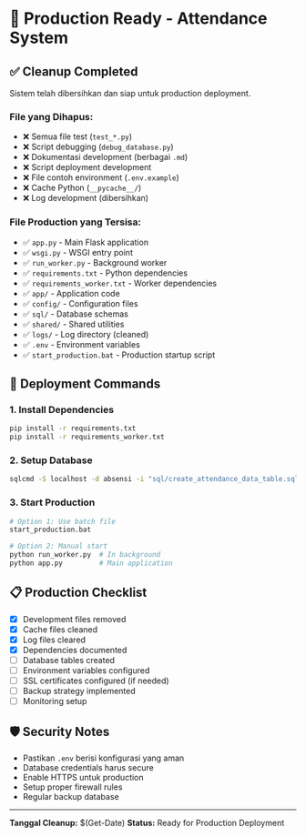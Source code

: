 # 🚀 Production Ready - Attendance System

## ✅ Cleanup Completed

Sistem telah dibersihkan dan siap untuk production deployment.

### File yang Dihapus:
- ❌ Semua file test (`test_*.py`)
- ❌ Script debugging (`debug_database.py`)
- ❌ Dokumentasi development (berbagai `.md`)
- ❌ Script deployment development
- ❌ File contoh environment (`.env.example`)
- ❌ Cache Python (`__pycache__/`)
- ❌ Log development (dibersihkan)

### File Production yang Tersisa:
- ✅ `app.py` - Main Flask application
- ✅ `wsgi.py` - WSGI entry point
- ✅ `run_worker.py` - Background worker
- ✅ `requirements.txt` - Python dependencies
- ✅ `requirements_worker.txt` - Worker dependencies
- ✅ `app/` - Application code
- ✅ `config/` - Configuration files
- ✅ `sql/` - Database schemas
- ✅ `shared/` - Shared utilities
- ✅ `logs/` - Log directory (cleaned)
- ✅ `.env` - Environment variables
- ✅ `start_production.bat` - Production startup script

## 🔧 Deployment Commands

### 1. Install Dependencies
```bash
pip install -r requirements.txt
pip install -r requirements_worker.txt
```

### 2. Setup Database
```bash
sqlcmd -S localhost -d absensi -i "sql/create_attendance_data_table.sql"
```

### 3. Start Production
```bash
# Option 1: Use batch file
start_production.bat

# Option 2: Manual start
python run_worker.py  # In background
python app.py         # Main application
```

## 📋 Production Checklist

- [x] Development files removed
- [x] Cache files cleaned
- [x] Log files cleared
- [x] Dependencies documented
- [ ] Database tables created
- [ ] Environment variables configured
- [ ] SSL certificates configured (if needed)
- [ ] Backup strategy implemented
- [ ] Monitoring setup

## 🛡️ Security Notes

- Pastikan `.env` berisi konfigurasi yang aman
- Database credentials harus secure
- Enable HTTPS untuk production
- Setup proper firewall rules
- Regular backup database

---
**Tanggal Cleanup:** $(Get-Date)
**Status:** Ready for Production Deployment
